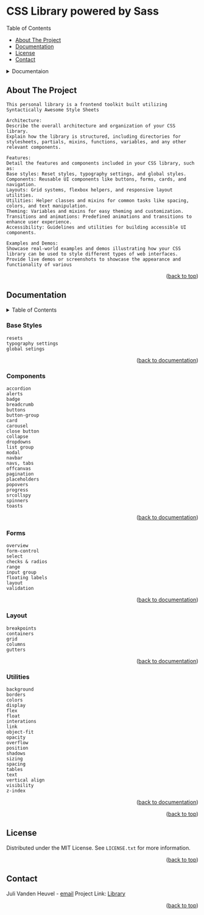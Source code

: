 # CSS Library powered by Sass


<summary>Table of Contents</summary>
    <ul>
        <li><a href="#about-the-project">About The Project</a></li>
        <li><a href="#documentation">Documentation</a></li>
        <li><a href="#license">License</a></li>
        <li><a href="#contact">Contact</a></li>
    </ul>

<details>
<summary>Documentaion</summary>
    <ol>
        <li>
            <a href="#utilities">Utilities</a>
        </li>
        <li>
            <a href="#components">Components</a>
        </li>
    </ol>
</details>

<!-- ABOUT THE PROJECT -->
## About The Project
    This personal library is a frontend toolkit built utilizing Syntactically Awesome Style Sheets

    Architecture:
    Describe the overall architecture and organization of your CSS library.
    Explain how the library is structured, including directories for stylesheets, partials, mixins, functions, variables, and any other relevant components.

    Features:
    Detail the features and components included in your CSS library, such as:
    Base styles: Reset styles, typography settings, and global styles.
    Components: Reusable UI components like buttons, forms, cards, and navigation.
    Layouts: Grid systems, flexbox helpers, and responsive layout utilities.
    Utilities: Helper classes and mixins for common tasks like spacing, colors, and text manipulation.
    Theming: Variables and mixins for easy theming and customization.
    Transitions and animations: Predefined animations and transitions to enhance user experience.
    Accessibility: Guidelines and utilities for building accessible UI components.

    Examples and Demos:
    Showcase real-world examples and demos illustrating how your CSS library can be used to style different types of web interfaces.
    Provide live demos or screenshots to showcase the appearance and functionality of various 

    
<p align="right">(<a href="#css-library-powered-by-sass">back to top</a>)</p>


<!-- Documentation -->
## Documentation
<details>
    <summary>Table of Contents</summary>
        <ol>
            <li>
                <a href="#base-styles">Base Styles</a>
            </li>
            <li>
                <a href="#components">Components</a>
            </li>
            <li>
                <a href="#forms">Forms</a>
            </li>
            <li>
                <a href="#layout">Layout</a>
            </li>
            <li>
                <a href="#utilities">Utilities</a>
            </li>
        </ol>
</details>

### Base Styles
    resets
    typography settings
    global setings

<p align="right">(<a href="#documentation">back to documentation</a>)</p>


### Components
    accordion
    alerts
    badge
    breadcrumb
    buttons
    button-group
    card
    carousel
    close button
    collapse
    dropdowns
    list group
    modal
    navbar
    navs, tabs
    offcanvas
    pagination
    placeholders
    popovers
    progress
    srcollspy
    spinners
    toasts

<p align="right">(<a href="#documentation">back to documentation</a>)</p>


### Forms
    overview
    form-control
    select
    checks & radios
    range
    input group
    floating labels
    layout
    validation

<p align="right">(<a href="#documentation">back to documentation</a>)</p>


### Layout
    breakpoints
    containers
    grid
    columns
    gutters

<p align="right">(<a href="#documentation">back to documentation</a>)</p>


### Utilities
    background
    borders
    colors
    display
    flex
    float
    interations
    link
    object-fit
    opacity
    overflow
    position
    shadows
    sizing
    spacing
    tables
    text
    vertical align
    visibility
    z-index

<p align="right">(<a href="#documentation">back to documentation</a>)</p>

<p align="right">(<a href="#css-library-powered-by-sass">back to top</a>)</p>






<!-- LICENSE -->
## License

Distributed under the MIT License. See `LICENSE.txt` for more information.

<p align="right">(<a href="#css-library-powered-by-sass">back to top</a>)</p>

<!-- CONTACT -->
## Contact

Juli Vanden Heuvel - [email](juli.heuvel@gmail.com)
Project Link: [Library](https://github.com/julivheuvel/Stacks/tree/main/Java_Jingles)

<p align="right">(<a href="#css-library-powered-by-sass">back to top</a>)</p>